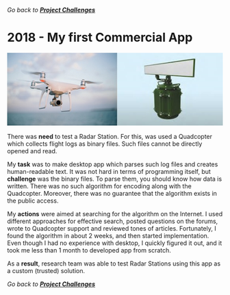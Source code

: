 *Go back to [**Project Challenges**](../../README.md#project-challenges)*

# 2018 - My first Commercial App
![picture](../pictures/projects/OKO/Quadcopter-Radar.jpg)

There was **need** to test a Radar Station.
For this, was used a Quadcopter which collects flight logs as binary files.
Such files cannot be directly opened and read.

My **task** was to make desktop app which parses such log files and creates human-readable text.
It was not hard in terms of programming itself, but **challenge** was the binary files. 
To parse them, you should know how data is written.
There was no such algorithm for encoding along with the Quadcopter.
Moreover, there was no guarantee that the algorithm exists in the public access. 

My **actions** were aimed at searching for the algorithm on the Internet. 
I used different approaches for effective search, posted questions on the forums, 
wrote to Quadcopter support and reviewed tones of articles.
Fortunately, I found the algorithm in about 2 weeks, and then started implementation. 
Even though I had no experience with desktop,
I quickly figured it out, and it took me less than 1 month to developed app from scratch.

As a **result**, research team was able to test Radar Stations using this app as a custom (trusted) solution.

*Go back to [**Project Challenges**](../../README.md#project-challenges)*